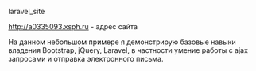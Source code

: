 laravel_site

http://a0335093.xsph.ru - адрес сайта

На данном небольшом примере я демонстрирую базовые навыки владения Bootstrap, jQuery, Laravel, в частности умение работы с ajax запросами и отправка электронного письма.
